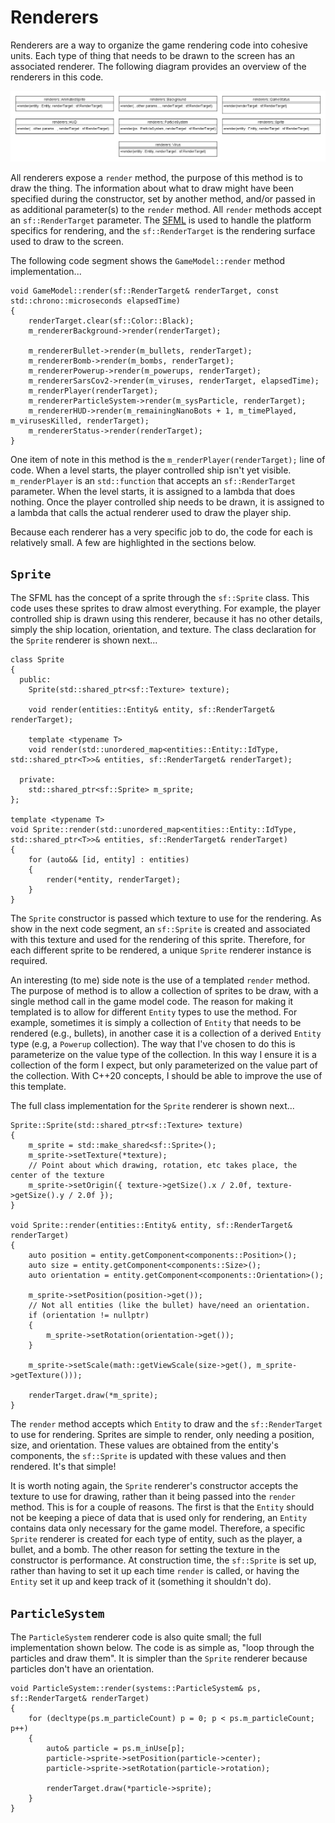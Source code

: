 # Renderers

Renderers are a way to organize the game rendering code into cohesive units.  Each type of thing that needs to be drawn to the screen has an associated renderer.  The following diagram provides an overview of the renderers in this code.

![Renderers Diagram](https://github.com/ProfPorkins/Coronavirus-NanoForce/blob/trunk/docs/images/Renderers.png)

All renderers expose a `render` method, the purpose of this method is to draw the thing.  The information about what to draw might have been specified during the constructor, set by another method, and/or passed in as additional parameter(s) to the `render` method.  All `render` methods accept an `sf::RenderTarget` parameter.  The [SFML](https://www.sfml-dev.org/) is used to handle the platform specifics for rendering, and the `sf::RenderTarget` is the rendering surface used to draw to the screen.

The following code segment shows the `GameModel::render` method implementation...

    void GameModel::render(sf::RenderTarget& renderTarget, const std::chrono::microseconds elapsedTime)
    {
        renderTarget.clear(sf::Color::Black);
        m_rendererBackground->render(renderTarget);

        m_rendererBullet->render(m_bullets, renderTarget);
        m_rendererBomb->render(m_bombs, renderTarget);
        m_rendererPowerup->render(m_powerups, renderTarget);
        m_rendererSarsCov2->render(m_viruses, renderTarget, elapsedTime);
        m_renderPlayer(renderTarget);
        m_rendererParticleSystem->render(m_sysParticle, renderTarget);
        m_rendererHUD->render(m_remainingNanoBots + 1, m_timePlayed, m_virusesKilled, renderTarget);
        m_rendererStatus->render(renderTarget);
    }

One item of note in this method is the `m_renderPlayer(renderTarget);` line of code.  When a level starts, the player controlled ship isn't yet visible.  `m_renderPlayer` is an `std::function` that accepts an `sf::RenderTarget` parameter.  When the level starts, it is assigned to a lambda that does nothing.  Once the player controlled ship needs to be drawn, it is assigned to a lambda that calls the actual renderer used to draw the player ship.

Because each renderer has a very specific job to do, the code for each is relatively small.  A few are highlighted in the sections below.

## `Sprite`

The SFML has the concept of a sprite through the `sf::Sprite` class.  This code uses these sprites to draw almost everything. For example, the player controlled ship is drawn using this renderer, because it has no other details, simply the ship location, orientation, and texture.  The class declaration for the `Sprite` renderer is shown next...

    class Sprite
    {
      public:
        Sprite(std::shared_ptr<sf::Texture> texture);

        void render(entities::Entity& entity, sf::RenderTarget& renderTarget);

        template <typename T>
        void render(std::unordered_map<entities::Entity::IdType, std::shared_ptr<T>>& entities, sf::RenderTarget& renderTarget);

      private:
        std::shared_ptr<sf::Sprite> m_sprite;
    };

    template <typename T>
    void Sprite::render(std::unordered_map<entities::Entity::IdType, std::shared_ptr<T>>& entities, sf::RenderTarget& renderTarget)
    {
        for (auto&& [id, entity] : entities)
        {
            render(*entity, renderTarget);
        }
    }

The `Sprite` constructor is passed which texture to use for the rendering.  As show in the next code segment, an `sf::Sprite` is created and associated with this texture and used for the rendering of this sprite.  Therefore, for each different sprite to be rendered, a unique `Sprite` renderer instance is required.

An interesting (to me) side note is the use of a templated `render` method.  The purpose of method is to allow a collection of sprites to be draw, with a single method call in the game model code.  The reason for making it templated is to allow for different `Entity` types to use the method.  For example, sometimes it is simply a collection of `Entity` that needs to be rendered (e.g., bullets), in another case it is a collection of a derived `Entity` type (e.g, a `Powerup` collection).  The way that I've chosen to do this is parameterize on the value type of the collection.  In this way I ensure it is a collection of the form I expect, but only parameterized on the value part of the collection.  With C++20 concepts, I should be able to improve the use of this template.

The full class implementation for the `Sprite` renderer is shown next...

    Sprite::Sprite(std::shared_ptr<sf::Texture> texture)
    {
        m_sprite = std::make_shared<sf::Sprite>();
        m_sprite->setTexture(*texture);
        // Point about which drawing, rotation, etc takes place, the center of the texture
        m_sprite->setOrigin({ texture->getSize().x / 2.0f, texture->getSize().y / 2.0f });
    }

    void Sprite::render(entities::Entity& entity, sf::RenderTarget& renderTarget)
    {
        auto position = entity.getComponent<components::Position>();
        auto size = entity.getComponent<components::Size>();
        auto orientation = entity.getComponent<components::Orientation>();

        m_sprite->setPosition(position->get());
        // Not all entities (like the bullet) have/need an orientation.
        if (orientation != nullptr)
        {
            m_sprite->setRotation(orientation->get());
        }

        m_sprite->setScale(math::getViewScale(size->get(), m_sprite->getTexture()));

        renderTarget.draw(*m_sprite);
    }

The `render` method accepts which `Entity` to draw and the `sf::RenderTarget` to use for rendering.  Sprites are simple to render, only needing a position, size, and orientation.  These values are obtained from the entity's components, the `sf::Sprite` is updated with these values and then rendered.  It's that simple!

It is worth noting again, the `Sprite` renderer's constructor accepts the texture to use for drawing, rather than it being passed into the `render` method.  This is for a couple of reasons.  The first is that the `Entity` should not be keeping a piece of data that is used only for rendering, an `Entity` contains data only necessary for the game model.  Therefore, a specific `Sprite` renderer is created for each type of entity, such as the player, a bullet, and a bomb.  The other reason for setting the texture in the constructor is performance.  At construction time, the `sf::Sprite` is set up, rather than having to set it up each time `render` is called, or having the `Entity` set it up and keep track of it (something it shouldn't do).

## `ParticleSystem`

The `ParticleSystem` renderer code is also quite small; the full implementation shown below.  The code is as simple as, "loop through the particles and draw them".  It is simpler than the `Sprite` renderer because particles don't have an orientation.

    void ParticleSystem::render(systems::ParticleSystem& ps, sf::RenderTarget& renderTarget)
    {
        for (decltype(ps.m_particleCount) p = 0; p < ps.m_particleCount; p++)
        {
            auto& particle = ps.m_inUse[p];
            particle->sprite->setPosition(particle->center);
            particle->sprite->setRotation(particle->rotation);

            renderTarget.draw(*particle->sprite);
        }
    }
